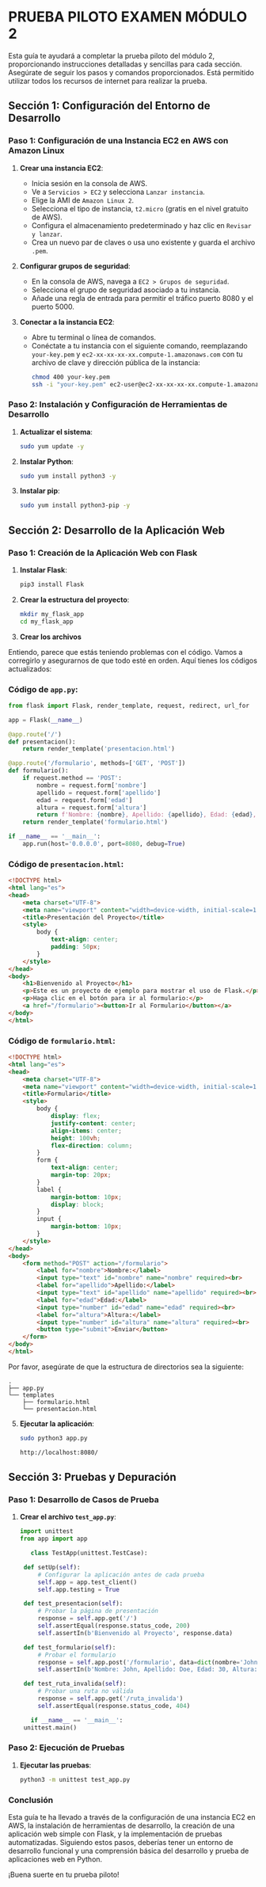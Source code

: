 # PRUEBA PILOTO EXAMEN MÓDULO 2

Esta guía te ayudará a completar la prueba piloto del módulo 2, proporcionando instrucciones detalladas y sencillas para cada sección. Asegúrate de seguir los pasos y comandos proporcionados. Está permitido utilizar todos los recursos de internet para realizar la prueba.

## Sección 1: Configuración del Entorno de Desarrollo

### Paso 1: Configuración de una Instancia EC2 en AWS con Amazon Linux

1. **Crear una instancia EC2**:
   - Inicia sesión en la consola de AWS.
   - Ve a `Servicios > EC2` y selecciona `Lanzar instancia`.
   - Elige la AMI de `Amazon Linux 2`.
   - Selecciona el tipo de instancia, `t2.micro` (gratis en el nivel gratuito de AWS).
   - Configura el almacenamiento predeterminado y haz clic en `Revisar y lanzar`.
   - Crea un nuevo par de claves o usa uno existente y guarda el archivo `.pem`.

2. **Configurar grupos de seguridad**:
   - En la consola de AWS, navega a `EC2 > Grupos de seguridad`.
   - Selecciona el grupo de seguridad asociado a tu instancia.
   - Añade una regla de entrada para permitir el tráfico puerto 8080 y el puerto 5000.

3. **Conectar a la instancia EC2**:
   - Abre tu terminal o línea de comandos.
   - Conéctate a tu instancia con el siguiente comando, reemplazando `your-key.pem` y `ec2-xx-xx-xx-xx.compute-1.amazonaws.com` con tu archivo de clave y dirección pública de la instancia:
     ```sh
     chmod 400 your-key.pem
     ssh -i "your-key.pem" ec2-user@ec2-xx-xx-xx-xx.compute-1.amazonaws.com
     ```

### Paso 2: Instalación y Configuración de Herramientas de Desarrollo

1. **Actualizar el sistema**:
   ```sh
   sudo yum update -y
   ```

2. **Instalar Python**:
   ```sh
   sudo yum install python3 -y
   ```

3. **Instalar pip**:
   ```sh
   sudo yum install python3-pip -y
   ```

## Sección 2: Desarrollo de la Aplicación Web

### Paso 1: Creación de la Aplicación Web con Flask

1. **Instalar Flask**:
   ```sh
   pip3 install Flask
   ```

2. **Crear la estructura del proyecto**:
   ```sh
   mkdir my_flask_app
   cd my_flask_app
   ```

3. **Crear los archivos**

Entiendo, parece que estás teniendo problemas con el código. Vamos a corregirlo y asegurarnos de que todo esté en orden. Aquí tienes los códigos actualizados:

### Código de `app.py`:

```python
from flask import Flask, render_template, request, redirect, url_for

app = Flask(__name__)

@app.route('/')
def presentacion():
    return render_template('presentacion.html')

@app.route('/formulario', methods=['GET', 'POST'])
def formulario():
    if request.method == 'POST':
        nombre = request.form['nombre']
        apellido = request.form['apellido']
        edad = request.form['edad']
        altura = request.form['altura']
        return f'Nombre: {nombre}, Apellido: {apellido}, Edad: {edad}, Altura: {altura}'
    return render_template('formulario.html')

if __name__ == '__main__':
    app.run(host='0.0.0.0', port=8080, debug=True)
```

### Código de `presentacion.html`:

```html
<!DOCTYPE html>
<html lang="es">
<head>
    <meta charset="UTF-8">
    <meta name="viewport" content="width=device-width, initial-scale=1.0">
    <title>Presentación del Proyecto</title>
    <style>
        body {
            text-align: center;
            padding: 50px;
        }
    </style>
</head>
<body>
    <h1>Bienvenido al Proyecto</h1>
    <p>Este es un proyecto de ejemplo para mostrar el uso de Flask.</p>
    <p>Haga clic en el botón para ir al formulario:</p>
    <a href="/formulario"><button>Ir al Formulario</button></a>
</body>
</html>
```

### Código de `formulario.html`:

```html
<!DOCTYPE html>
<html lang="es">
<head>
    <meta charset="UTF-8">
    <meta name="viewport" content="width=device-width, initial-scale=1.0">
    <title>Formulario</title>
    <style>
        body {
            display: flex;
            justify-content: center;
            align-items: center;
            height: 100vh;
            flex-direction: column;
        }
        form {
            text-align: center;
            margin-top: 20px;
        }
        label {
            margin-bottom: 10px;
            display: block;
        }
        input {
            margin-bottom: 10px;
        }
    </style>
</head>
<body>
    <form method="POST" action="/formulario">
        <label for="nombre">Nombre:</label>
        <input type="text" id="nombre" name="nombre" required><br>
        <label for="apellido">Apellido:</label>
        <input type="text" id="apellido" name="apellido" required><br>
        <label for="edad">Edad:</label>
        <input type="number" id="edad" name="edad" required><br>
        <label for="altura">Altura:</label>
        <input type="number" id="altura" name="altura" required><br>
        <button type="submit">Enviar</button>
    </form>
</body>
</html>
```

Por favor, asegúrate de que la estructura de directorios sea la siguiente:

```
.
├── app.py
└── templates
    ├── formulario.html
    └── presentacion.html
```


5. **Ejecutar la aplicación**:
   ```sh
   sudo python3 app.py
   ```

   ```sh
   http://localhost:8080/
   ```

## Sección 3: Pruebas y Depuración

### Paso 1: Desarrollo de Casos de Prueba

1. **Crear el archivo `test_app.py`**:
   ```python
   import unittest
   from app import app

      class TestApp(unittest.TestCase):

    def setUp(self):
        # Configurar la aplicación antes de cada prueba
        self.app = app.test_client()
        self.app.testing = True

    def test_presentacion(self):
        # Probar la página de presentación
        response = self.app.get('/')
        self.assertEqual(response.status_code, 200)
        self.assertIn(b'Bienvenido al Proyecto', response.data)

    def test_formulario(self):
        # Probar el formulario
        response = self.app.post('/formulario', data=dict(nombre='John', apellido='Doe', edad='30', altura='180'))
        self.assertIn(b'Nombre: John, Apellido: Doe, Edad: 30, Altura: 180', response.data)

    def test_ruta_invalida(self):
        # Probar una ruta no válida
        response = self.app.get('/ruta_invalida')
        self.assertEqual(response.status_code, 404)

      if __name__ == '__main__':
    unittest.main()
   ```

### Paso 2: Ejecución de Pruebas

1. **Ejecutar las pruebas**:
   ```sh
   python3 -m unittest test_app.py
   ```

### Conclusión

Esta guía te ha llevado a través de la configuración de una instancia EC2 en AWS, la instalación de herramientas de desarrollo, la creación de una aplicación web simple con Flask, y la implementación de pruebas automatizadas. Siguiendo estos pasos, deberías tener un entorno de desarrollo funcional y una comprensión básica del desarrollo y prueba de aplicaciones web en Python.

¡Buena suerte en tu prueba piloto!
